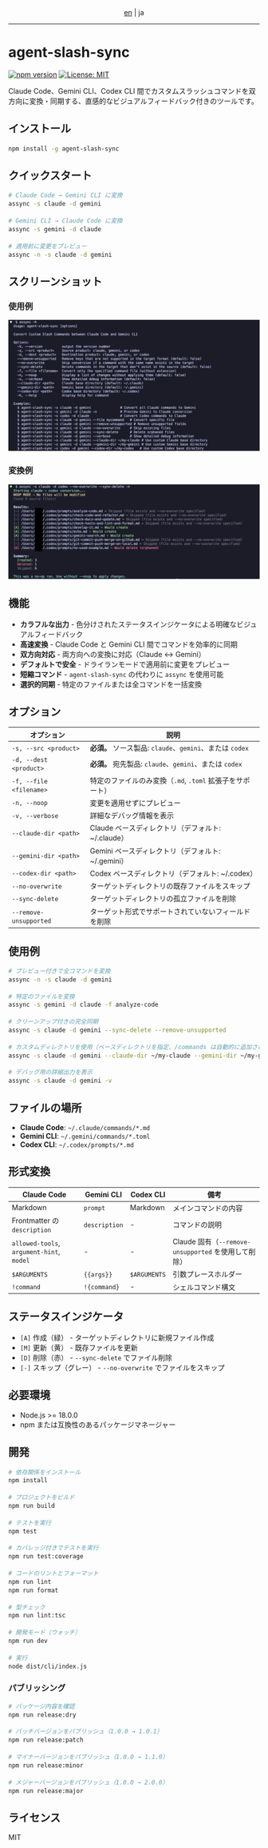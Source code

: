 <div align="center"> <a href="README.md">en</a> | ja </div>

--------------------------------------------------------------------------------

# agent-slash-sync

[![npm version](https://badge.fury.io/js/agent-slash-sync.svg)](https://www.npmjs.com/package/agent-slash-sync)
[![License: MIT](https://img.shields.io/badge/License-MIT-yellow.svg)](https://opensource.org/licenses/MIT)

Claude Code、Gemini CLI、Codex CLI 間でカスタムスラッシュコマンドを双方向に変換・同期する、直感的なビジュアルフィードバック付きのツールです。

## インストール

```bash
npm install -g agent-slash-sync
```

## クイックスタート

```bash
# Claude Code → Gemini CLI に変換
assync -s claude -d gemini

# Gemini CLI → Claude Code に変換
assync -s gemini -d claude

# 適用前に変更をプレビュー
assync -n -s claude -d gemini
```

## スクリーンショット

### 使用例
![agent-slash-sync usage](docs/assync-usage.png)

### 変換例
![agent-slash-sync example](docs/assync-example.png)

## 機能

- **カラフルな出力** - 色分けされたステータスインジケータによる明確なビジュアルフィードバック
- **高速変換** - Claude Code と Gemini CLI 間でコマンドを効率的に同期
- **双方向対応** - 両方向への変換に対応（Claude ↔ Gemini）
- **デフォルトで安全** - ドライランモードで適用前に変更をプレビュー
- **短縮コマンド** - `agent-slash-sync` の代わりに `assync` を使用可能
- **選択的同期** - 特定のファイルまたは全コマンドを一括変換

## オプション

| オプション                    | 説明                                                                     |
| --------------------------- | ----------------------------------------------------------------------- |
| `-s, --src <product>`       | **必須。** ソース製品: `claude`、`gemini`、または `codex`                   |
| `-d, --dest <product>`      | **必須。** 宛先製品: `claude`、`gemini`、または `codex`                     |
| `-f, --file <filename>`     | 特定のファイルのみ変換（`.md`, `.toml` 拡張子をサポート）                    |
| `-n, --noop`                | 変更を適用せずにプレビュー                                                 |
| `-v, --verbose`             | 詳細なデバッグ情報を表示                                                  |
| `--claude-dir <path>`       | Claude ベースディレクトリ（デフォルト: ~/.claude）                          |
| `--gemini-dir <path>`       | Gemini ベースディレクトリ（デフォルト: ~/.gemini）                          |
| `--codex-dir <path>`        | Codex ベースディレクトリ（デフォルト: ~/.codex）                           |
| `--no-overwrite`            | ターゲットディレクトリの既存ファイルをスキップ                                |
| `--sync-delete`             | ターゲットディレクトリの孤立ファイルを削除                                   |
| `--remove-unsupported`      | ターゲット形式でサポートされていないフィールドを削除                           |

## 使用例

```bash
# プレビュー付きで全コマンドを変換
assync -n -s claude -d gemini

# 特定のファイルを変換
assync -s gemini -d claude -f analyze-code

# クリーンアップ付きの完全同期
assync -s claude -d gemini --sync-delete --remove-unsupported

# カスタムディレクトリを使用（ベースディレクトリを指定、/commands は自動的に追加されます）
assync -s claude -d gemini --claude-dir ~/my-claude --gemini-dir ~/my-gemini

# デバッグ用の詳細出力を表示
assync -s claude -d gemini -v
```

## ファイルの場所

- **Claude Code**: `~/.claude/commands/*.md`
- **Gemini CLI**: `~/.gemini/commands/*.toml`
- **Codex CLI**: `~/.codex/prompts/*.md`

## 形式変換

| Claude Code                               | Gemini CLI    | Codex CLI     | 備考                                            |
| ----------------------------------------- | ------------- | ------------- | ----------------------------------------------- |
| Markdown                                  | `prompt`      | Markdown      | メインコマンドの内容                               |
| Frontmatter の `description`               | `description` | -             | コマンドの説明                                    |
| `allowed-tools`, `argument-hint`, `model` | -             | -             | Claude 固有（`--remove-unsupported` を使用して削除）|
| `$ARGUMENTS`                              | `{{args}}`    | `$ARGUMENTS`  | 引数プレースホルダー                                |
| `!command`                                | `!{command}`  | -             | シェルコマンド構文                                  |

## ステータスインジケータ

- `[A]` 作成（緑） - ターゲットディレクトリに新規ファイル作成
- `[M]` 更新（黄） - 既存ファイルを更新
- `[D]` 削除（赤） - `--sync-delete` でファイル削除
- `[-]` スキップ（グレー） - `--no-overwrite` でファイルをスキップ

## 必要環境

- Node.js >= 18.0.0
- npm または互換性のあるパッケージマネージャー

## 開発

```bash
# 依存関係をインストール
npm install

# プロジェクトをビルド
npm run build

# テストを実行
npm test

# カバレッジ付きでテストを実行
npm run test:coverage

# コードのリントとフォーマット
npm run lint
npm run format

# 型チェック
npm run lint:tsc

# 開発モード（ウォッチ）
npm run dev

# 実行
node dist/cli/index.js
```

### パブリッシング

```bash
# パッケージ内容を確認
npm run release:dry

# パッチバージョンをパブリッシュ（1.0.0 → 1.0.1）
npm run release:patch

# マイナーバージョンをパブリッシュ（1.0.0 → 1.1.0）
npm run release:minor

# メジャーバージョンをパブリッシュ（1.0.0 → 2.0.0）
npm run release:major
```

## ライセンス

MIT